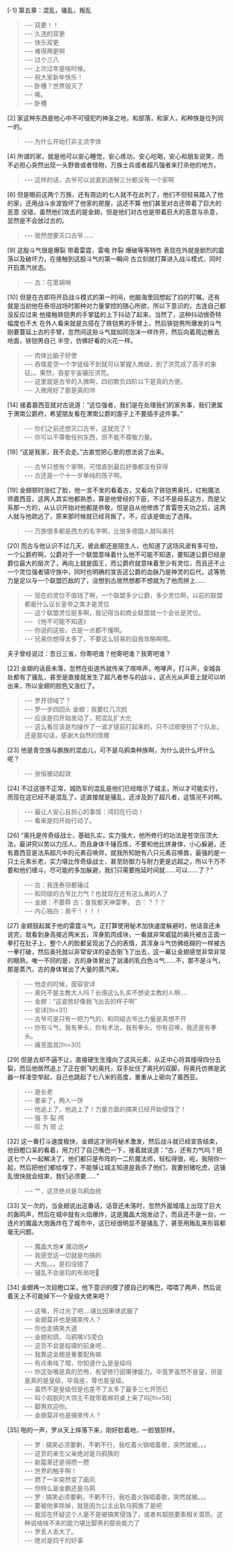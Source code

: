 
[-1] 第五章：混乱，骚乱，叛乱
>--- 双更！！<br>
>--- 久违的双更<br>
>--- 快乐双更<br>
>--- 难得两更啊<br>
>--- 过个三八<br>
>--- 上次过年是啥时候。<br>
>--- 祝大家新年快乐！<br>
>--- 卧槽？世界毁灭了<br>
>--- 嘶。<br>
>--- 卧槽<br>

[2] 家这种东西是他心中不可侵犯旳神圣之地，和部落，和家人，和种族是位列同一的。
>--- 为什么开始打非主流字体<br>

[4] 所谓的家，就是他可以安心睡觉，安心练功，安心吃喝，安心和朋友说笑，而不必担心突然出现一头野兽或者怪物，万族士兵或者超凡强者来打杀他的地方。
>--- 这样的话，古爷可以说直到道解三分都没有一个家啊<br>

[6] 但是眼前这两个万族，还有周边的七人就不在此列了，他们不但轻易踏入了他的家，还用战斗余波毁坏了他家的房屋，这还不算 他们甚至对古还带着了巨大的恶意 没错，虽然他们攻击的是金翅，但是他们对古也是带着巨大的恶意与杀意，显然是不会放过古的。
>--- 居然想要灭口古爷……<br>

[9] 这股斗气很是爆裂 带着雷霆，雷电 炸裂 爆破等等特性 表现在外就是剧烈的震荡以及破坏力，在接触到这股斗气的第一瞬间 古立刻就打算进入战斗模式，同时开启蒸汽状态。
>--- 古：花里胡哨<br>

[10] 但是在古即将开启战斗模式的第一时间，他脑海里回想起了钧的叮嘱，还有就是当初他在泰坦战场时那种对力量掌控的随心所欲，所以下意识的，古连自己都没反应过来 他接触铁铠男的手掌猛的上下抖动了起来，当然了，这种抖动很奇特 幅度也不大 在外人看来就是古搭在了铁铠男的手臂上，然后铁铠男所爆发的斗气刚要蔓延上古的手臂，忽然间这些斗气就如同泡沫一样炸开，然后向着周边散去 地面，铁铠男自己 半空，仿佛好看的火花一样。
>--- 肉体比脑子好使<br>
>--- 吞噬星空一个学徒级不到就可以掌握入微级，到了洪荒成了高手的象征。。果然，吞星宇宙碾压洪荒。<br>
>--- 这里就是古爷的入微啊，四初欺负四阶以下是真的方便。<br>
>--- 入微用好了那是真的帅<br>

[14] 接着嘉西亚就对古说道：“这位强者，我们是在处理我们的家务事，我们隶属于渭南公爵府，希望朋友看在渭南公爵的面子上不要插手这件事。”
>--- 你们之前还想灭口古爷，这就完了？<br>
>--- 你可以不尊敬任何东西，但不能不尊敬力量。<br>

[18] “这是我家，我不会走。”古直觉把心里的想法说了出来。
>--- 古爷只想有个家啊，可惜直到最后好像都没有获得<br>
>--- 古还是一个十一岁单纯的孩子啊。<br>

[19] 金翅顿时涨红了脸，他一言不发的看着古，又看向了铁铠男奥托，红袍魔法师嘉西亚，这两人其实他都熟悉，算是他曾经的下臣，不过不是母系这方，而是父系那一方的，从认识开始对他都是恭敬，但是自从他修炼了青雷苍天功之后，这两人就与他疏远了，原来那时候就已经背叛了，不，应该是做出了选择。
>--- 万族很多都是西方的名字啊，比很多德国人就叫奥托<br>

[20] 而古与他认识不过几天，彼此都还是陌生人，也知道了这场风波有多可怕，一个公爵府啊，公爵对于一个联盟意味着什么他不可能不知道，要知道公爵已经是爵位最大的层次了，再向上就是国王，而公爵府就意味着至少有灵位，而且还不止一个灵位强者镇守族中，同时也明确的宣告这公爵的血脉乃是神灵的后代，这等势力是足以与一个联盟匹敌的了，没想到古居然想都不想就为了他而拼上……
>--- 现在的灵位不值钱了啊，一个联盟多少公爵，多少灵位啊，以前的联盟都是什么议长皇帝之类才是灵位<br>
>--- 这个联盟灵位挺多啊，我记得当初商业联盟就一个会长是灵位。<br>
>--- 《他不可能不知道》<br>
>--- 你说的这些，古是一点都不懂啊。<br>
>--- 兄弟你想得太多了，不要这么轻易的自我攻略啊喂。

夫子曾经说过：吾日三省，你寄吧谁？他寄吧谁？我寄吧谁？<br>

[22] 金翅的话音未落，忽然在街道外就传来了喧哗声，咆哮声，打斗声，全城各处都有了骚乱，甚至是直接就发生了超凡者参与的战斗，这点光从声音上就可以听出来，所以金翅的脸色又涨红了。
>--- 罗开领域了？<br>
>--- 罗一步四回头  金翅：我要红几次脸<br>
>--- 应该是钧开始发动了，把混乱扩大化<br>
>--- 这么看应该是均操作了一波才提前打起来的，只不过顺便拐了个队友。还是那句话，感谢大自然的馈赠<br>

[23] 他是青空族与鹏族的混血儿，可不是乌鸦类种族啊，为什么说什么坏什么呢？
>--- 张恒被动起效<br>

[24] 不过这很不正常，城防军的混乱是他们已经暗示了城主，所以才可能实行，而现在这已经不是混乱了，这直接就是骚乱，还涉及到了超凡者，这情况不对啊。
>--- 最让人安心且担心的事情：鸿钧在行动！<br>
>--- 看来是钧开始行动了。<br>

[26] “奥托是传奇级战士，基础扎实，实力强大，他所修行的功法是苍空压顶大法，最讲究以势以力压人，而且身体千锤百炼，不要和他比拼身体，小心躲避，还有嘉西亚是法系超凡中的元素召唤师，就我所知她有八只元素召唤兽，最强的是一只土元素长老，实力堪比传奇级战士，甚至防御力与耐力更是远超之，所以千万不要和他们缠斗，尽可能的多加躲避，我们只需要拖延时间就……可以……了？”
>--- 古：我连泰坦都锤过<br>
>--- 和同级的古爷比力气？也就现在还有这么勇的人了<br>
>--- 金翅：不要莽
古：食我都天神雷拳。
古：？？？<br>
>--- 内心独白：我干！！！！<br>

[27] 金翅鼓起属于他的雷霆斗气，正打算使用秘术加快速度躲避时，他话音还未说完，就看到身高接近两米五，浑身肌肉成块，一看就非常威猛的奥托被古正面一拳打在肚子上，整个人的脸都呈现出了凸的表情，其浑身斗气仿佛纸糊的一样被古一拳打破，然后奥托就以非常安详的姿态倒飞了出去，这一幕让金翅感觉非常非常的眼熟，唯一不同的是，古的身体冒出了汹涌的乳白色斗气……不，那不是斗气，那是蒸汽，古的身体冒出了大量的蒸汽来。
>--- 他走的时候，面容安详<br>
>--- 奥托不是主教大人吗？长得这么扎实不想说主教的人啊….<br>
>--- 金翅：“这姿势好像我飞出去的样子啊”<br>
>--- 安详[fn=31]<br>
>--- 古爷可是只有一把力气的，和同级古爷比力量是真想不开<br>
>--- 你有斗气，我有拳头，你有术法，我有拳头，你有召唤，我还是有拳头。<br>
>--- 痛苦面具[fn=30]<br>

[29] 但是古却不逼不让，直接硬生生撞向了这风元素，从正中心将其撞得四分五裂，而后他居然追上了正在倒飞的奥托，双手扯住了奥托的双脚，将奥托仿佛是武器一样凌空举起，自己也跳起了七八米的高度，重重从上砸向了嘉西亚。
>--- 是长老<br>
>--- 要来了，两人一饼<br>
>--- 他追上了，他追上了！力量方面的搞笑已经开始侵蚀了！<br>
>--- 强 手 裂 颅<br>
>--- 叹 为 观 止<br>

[32] 这一番打斗速度极快，金翅这才刚将秘术激发，然后战斗就已经宣告结束，他目瞪口呆的看着，用力打了自己嘴巴一下，接着就说道：“古，还有力气吗？把这七个人一起解决了，他们都只是布阵的一二阶魔法师，轻松得很，呃，我陪你一起，然后把他们都给埋了，不能够让城主知道是我杀了他们，我要扮猪吃虎，这骚乱很快就会结束，我们必须要……”
>--- 艹，这货绝对是乌鸦血统<br>

[33] 又一次的，当金翅说出这番话，话音还未落时，忽然外面城墙上出现了巨大的轰鸣声，然后在城中就有火焰爆炸，这是魔晶大炮发动了，而且还不是一台，一连片的魔晶大炮轰炸在了城市中，这已经很明显不是骚乱了，甚至用叛乱来形容都毫无问题。
>--- 魔晶大炮✘
魔动炮✔<br>
>--- 我感觉这一切就是均搞的<br>
>--- 大炮。。。是钧没错了<br>
>--- 骚乱不会是钧的布局吧👀<br>

[34] 金翅再一次目瞪口呆，他下意识的摸了摸自己的嘴巴，喂喂了两声，然后说着天上不可能掉下一个皇级大佬来吧？
>--- 这嘴，开过光了吧....堪比因果律武器了<br>
>--- 金翅莫非也是搞笑传人？<br>
>--- 你也走搞笑大道<br>
>--- 金翅和鸽，乌鸦嘴VS旁白<br>
>--- 这货不会是程啸的前身吧…<br>
>--- 我靠这金翅是重要配角嘛<br>
>--- 有点串戏了喂，你知道什么是皇级吗<br>
>--- 你这张嘴是真的恐怖，有望修行因果律能力。毕竟罗虽然不是皇，但是是真的是皇级，毕竟座，尊也是皇级。<br>
>--- 虽然不是皇级但是也差不了太多了最多三七开而已<br>
>--- 叫个超脱的大领主不就带着麻将桌上来了吗[fn=58]<br>
>--- 脚男欢迎你。<br>
>--- 金翅莫非也是搞笑传人？<br>

[35] 啪的一声，罗从天上摔落下来，刚好脸着地，一脸狼狈样。
>--- 罗 : 搞笑必须要剿，不剿不行，我吃着火锅唱着歌，突然就被。。。<br>
>--- 这货的亲生父亲绝对是乌鸦族的<br>
>--- 新篇章还是得攒一攒<br>
>--- 世界的触手啊！<br>
>--- 燃了一半突然变了画风<br>
>--- 你特么是金鹏还是乌鸦<br>
>--- 罗 : 搞笑必须要剿，不剿不行，我吃着火锅唱着歌，突然就被。。。<br>
>--- 要被他爹除掉，就是因为公主出轨乌鸦族了是吧<br>
>--- 我现在怀疑这个人是不是被搞笑侵蚀了，或者有超脱要素相关潜质。这种说啥啥不来的能力堪比脚男的那些能力了<br>
>--- 罗丢人丢大了。<br>
>--- 绝对是钧干的好事<br>
